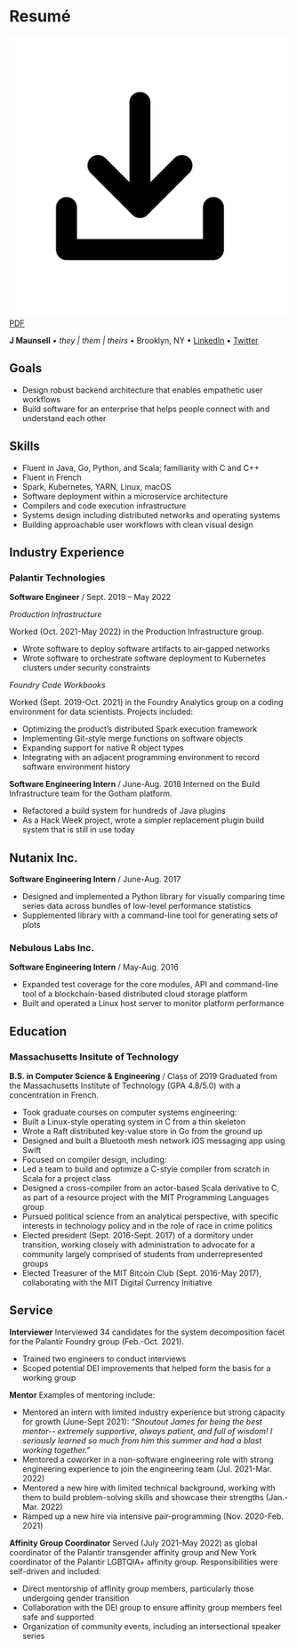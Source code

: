 # Resumé 

![download](icons/download.png) [PDF](resume.pdf)

**J Maunsell** • *they | them | theirs* • Brooklyn, NY • [LinkedIn](https://www.linkedin.com/in/j-maunsell-2583a8103/) • [Twitter](https://twitter.com/jcmaunsell)

## Goals
- Design robust backend architecture that enables empathetic user workflows
- Build software for an enterprise that helps people connect with and understand each other

## Skills
- Fluent in Java, Go, Python, and Scala; familiarity with C and C++
- Fluent in French
- Spark, Kubernetes, YARN, Linux, macOS
- Software deployment within a microservice architecture
- Compilers and code execution infrastructure
- Systems design including distributed networks and operating systems
- Building approachable user workflows with clean visual design

## Industry Experience

### Palantir Technologies

**Software Engineer** / Sept. 2019 – May 2022

*Production Infrastructure*

Worked (Oct. 2021-May 2022) in the Production Infrastructure group.
- Wrote software to deploy software artifacts to air-gapped networks
- Wrote software to orchestrate software deployment to Kubernetes clusters under security constraints

*Foundry Code Workbooks*

Worked (Sept. 2019-Oct. 2021) in the Foundry Analytics group on a coding environment for data scientists. Projects included:
- Optimizing the product’s distributed Spark execution framework
- Implementing Git-style merge functions on software objects
- Expanding support for native R object types
- Integrating with an adjacent programming environment to record software environment history

**Software Engineering Intern** / June-Aug. 2018
Interned on the Build Infrastructure team for the Gotham platform.
- Refactored a build system for hundreds of Java plugins 
- As a Hack Week project, wrote a simpler replacement plugin build system that is still in use today

## Nutanix Inc.
**Software Engineering Intern** / June-Aug. 2017
- Designed and implemented a Python library for visually comparing time series data across bundles of low-level performance statistics
- Supplemented library with a command-line tool for generating sets of plots

### Nebulous Labs Inc.
**Software Engineering Intern** / May-Aug. 2016
- Expanded test coverage for the core modules, API and command-line tool of a blockchain-based distributed cloud storage platform
- Built and operated a Linux host server to monitor platform performance

## Education

### Massachusetts Insitute of Technology
**B.S. in Computer Science & Engineering** / Class of 2019
Graduated from the Massachusetts Institute of Technology (GPA 4.8/5.0) with a concentration in French. 
- Took graduate courses on computer systems engineering:
- Built a Linux-style operating system in C from a thin skeleton
- Wrote a Raft distributed key-value store in Go from the ground up
- Designed and built a Bluetooth mesh network iOS messaging app using Swift
- Focused on compiler design, including:
- Led a team to build and optimize a C-style compiler from scratch in Scala for a project class
- Designed a cross-compiler from an actor-based Scala derivative to C, as part of a resource project with the MIT Programming Languages group
- Pursued political science from an analytical perspective, with specific interests in technology policy and in the role of race in crime politics
- Elected president (Sept. 2016-Sept. 2017) of a dormitory under transition, working closely with administration to advocate for a community largely comprised of students from underrepresented groups
- Elected Treasurer of the MIT Bitcoin Club (Sept. 2016-May 2017), collaborating with the MIT Digital Currency Initiative

## Service

**Interviewer**
Interviewed 34 candidates for the system decomposition facet for the Palantir Foundry group (Feb.-Oct. 2021). 
- Trained two engineers to conduct interviews
- Scoped potential DEI improvements that helped form the basis for a working group

**Mentor**
Examples of mentoring include:
- Mentored an intern with limited industry experience but strong capacity for growth (June-Sept 2021): 
    *“Shoutout James for being the best mentor-- extremely supportive, always patient, and full of wisdom! I seriously learned so much from him this summer and had a blast working together.”*
- Mentored a coworker in a non-software engineering role with strong engineering experience  to join the engineering team  (Jul. 2021-Mar. 2022)
- Mentored a new hire with limited technical background, working with them to build problem-solving skills and showcase their strengths (Jan.-Mar. 2022)
- Ramped up a new hire via intensive pair-programming (Nov. 2020-Feb. 2021)

**Affinity Group Coordinator**
Served (July 2021-May 2022) as global coordinator of the Palantir transgender affinity group and New York coordinator of the Palantir LGBTQIA+ affinity group. Responsibilities were self-driven and included: 
- Direct mentorship of affinity group members, particularly those undergoing gender transition
- Collaboration with the DEI group to ensure affinity group members feel safe and supported
- Organization of community events, including an intersectional speaker series


